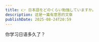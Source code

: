 ```yaml
---
title: 👉 日本語をどのくらい勉強していますか。
description: 这是一篇有意思的文章
publishDate: 2025-08-24T20:59
---
```


你学习日语多久了？
